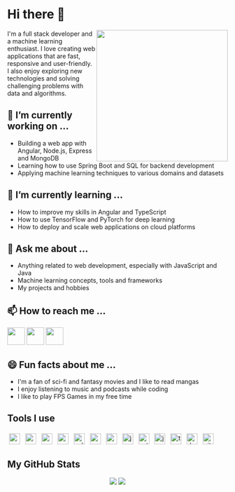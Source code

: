 
<!--
# Hi there 👋

🔭 I’m looking to collaborate on open source projects <br />
🤝 I’m looking for new opportunities and open for any feedback <br />
🌱 I’m currently improving my skill on Backend, Frontend Frameworks and DSA <br />



**TarunUM/TarunUM** is a ✨ _special_ ✨ repository because its `README.md` (this file) appears on your GitHub profile.

Here are some ideas to get you started:

- 🔭 I’m currently working on ...
- 🌱 I’m currently learning ...
- 👯 I’m looking to collaborate on ...
- 🤔 I’m looking for help with ...
- 💬 Ask me about ...
- 📫 How to reach me: ...
- 😄 Pronouns: ...
- ⚡ Fun fact: ...
-->




# Hi there 👋

<img src="https://media3.giphy.com/media/ZAGE7xXDkUtSVFIV4l/giphy.webp?cid=6c09b95267fbe9369dc9bae42a589a1ea3c57342a13380ae&rid=giphy.webp&ct=g" width="300" align="right">

I'm a full stack developer and a machine learning enthusiast. I love creating web applications that are fast, responsive and user-friendly. I also enjoy exploring new technologies and solving challenging problems with data and algorithms.

## 🔭 I’m currently working on ...

- Building a web app with Angular, Node.js, Express and MongoDB
- Learning how to use Spring Boot and SQL for backend development
- Applying machine learning techniques to various domains and datasets

## 🌱 I’m currently learning ...

- How to improve my skills in Angular and TypeScript
- How to use TensorFlow and PyTorch for deep learning
- How to deploy and scale web applications on cloud platforms

## 💬 Ask me about ...

- Anything related to web development, especially with JavaScript and Java
- Machine learning concepts, tools and frameworks
- My projects and hobbies

## 📫 How to reach me ...

<a href="mailto:tarun.8792@gmail.com"><img src="https://img.icons8.com/color/48/000000/gmail-new.png" width="40"/></a>
<a href="https://www.linkedin.com/mwlite/in/tarunmosalagi"><img src="https://img.icons8.com/color/48/000000/linkedin.png" width="40"/></a>
<a href="https://twitter.com/tarun00240781?t=toafDqiDpXigWDLBcBcVdw&s=09"><img src="https://img.icons8.com/color/48/000000/twitter.png" width="40"/></a>

## 😄 Fun facts about me ...

- I'm a fan of sci-fi and fantasy movies and I like to read mangas 
- I enjoy listening to music and podcasts while coding
- I like to play FPS Games in my free time


## Tools I use

<p align="left">
  <img src="https://raw.githubusercontent.com/lowlighter/lowlighter/master/metrics.plugin.technologies.svg" alt="angular" height="25" style="vertical-align:top; margin:4px">
  <img src="https://raw.githubusercontent.com/lowlighter/lowlighter/master/metrics.plugin.technologies.nodejs.svg" alt="nodejs" height="25" style="vertical-align:top; margin:4px">
  <img src="https://raw.githubusercontent.com/lowlighter/lowlighter/master/metrics.plugin.technologies.express.svg" alt="express" height="25" style="vertical-align:top; margin:4px">
  <img src="https://raw.githubusercontent.com/lowlighter/lowlighter/master/metrics.plugin.technologies.spring.svg" alt="spring" height="25" style="vertical-align:top; margin:4px">
  <img src="https://raw.githubusercontent.com/lowlighter/lowlighter/master/metrics.plugin.technologies.sql.svg" alt="sql" height="25" style="vertical-align:top; margin:4px">
  <img src="https://raw.githubusercontent.com/lowlighter/lowlighter/master/metrics.plugin.technologies.mongodb.svg" alt="mongodb" height="25" style="vertical-align:top; margin:4px">
  <img src="https://raw.githubusercontent.com/lowlighter/lowlighter/master/metrics.plugin.technologies.postman.svg" alt="postman" height="25" style="vertical-align:top; margin:4px">
  <img src="https://raw.githubusercontent.com/lowlighter/lowlighter/master/metrics.plugin.technologies.java.svg" alt="java" height="25" style="vertical-align:top; margin:4px">
  <img src="https://raw.githubusercontent.com/lowlighter/lowlighter/master/metrics.plugin.technologies.python.svg" alt="python" height="25" style="vertical-align:top; margin:4px">
  <img src="https://raw.githubusercontent.com/lowlighter/lowlighter/master/metrics.plugin.technologies.javascript.svg" alt="javascript" height="25" style="vertical-align:top; margin:4px">
  <img src="https://raw.githubusercontent.com/lowlighter/lowlighter/master/metrics.plugin.technologies.typescript.svg" alt="typescript" height="25" style="vertical-align:top; margin:4px">
  <img src="https://raw.githubusercontent.com/lowlighter/lowlighter/master/metrics.plugin.technologies.docker.svg" alt="docker" height="25" style="vertical-align:top; margin:4px">
  <img src="https://raw.githubusercontent.com/lowlighter/lowlighter/master/metrics.plugin.technologies.git.svg" alt="git" height="25" style="vertical-align:top; margin:4px">
</p>

## My GitHub Stats

<p align = "center">
  <img src = "https://github-readme-stats.vercel.app/api?username=your_username&show_icons=true&theme=radical&line_height=27">
  <img src = "https://github-readme-stats.vercel.app/api/top-langs/?username=your_username&hide=css,html&theme=tokyonight">
</p>